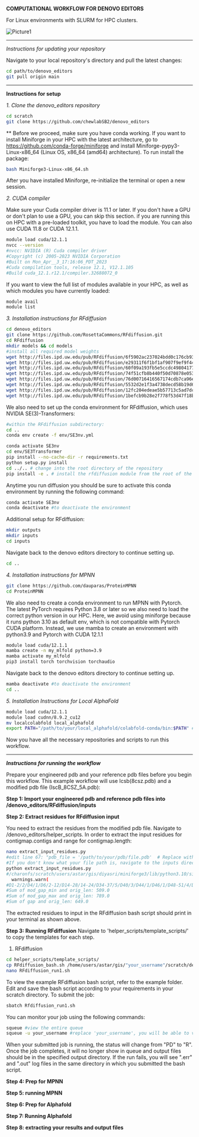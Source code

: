 ****COMPUTATIONAL WORKFLOW FOR DENOVO EDITORS****

For Linux environments with SLURM for HPC clusters.

![Picture1](https://github.com/chewlabSB2/denovo_editors/assets/87451986/d1ae18b8-23a2-45fe-bbe5-89fa0f2fb197)

_________________________________________________________________________________________________________________
*Instructions for updating your repository*

Navigate to your local repository's directory and pull the latest changes:
```bash
cd path/to/denovo_editors
git pull origin main
```
_________________________________________________________________________________________________________________
**Instructions for setup**

*1. Clone the denovo_editors repository* 
```bash
cd scratch
git clone https://github.com/chewlabSB2/denovo_editors
```
** Before we proceed, make sure you have conda working. If you want to install Miniforge in your HPC with the latest architecture, go to https://github.com/conda-forge/miniforge and install Miniforge-pypy3-Linux-x86_64 (Linux OS, x86_64 (amd64) architecture). To run install the package:
```bash
bash Miniforge3-Linux-x86_64.sh  
```
After you have installed Miniforge, re-initialize the terminal or open a new session. 

*2. CUDA compiler*

Make sure your Cuda compiler driver is 11.1 or later. If you don't have a GPU or don't plan to use a GPU, you can skip this section. if you are running this on HPC with a pre-loaded toolkit, you have to load the module. You can also use CUDA 11.8 or CUDA 12.1.1. 
```bash
module load cuda/12.1.1
nvcc --version
#nvcc: NVIDIA (R) Cuda compiler driver
#Copyright (c) 2005-2023 NVIDIA Corporation
#Built on Mon_Apr__3_17:16:06_PDT_2023
#Cuda compilation tools, release 12.1, V12.1.105
#Build cuda_12.1.r12.1/compiler.32688072_0
```
If you want to view the full list of modules available in your HPC, as well as which modules you have currently loaded:
```bash
module avail
module list
```
*3. Installation instructions for RFdiffusion*
```bash
cd denovo_editors
git clone https://github.com/RosettaCommons/RFdiffusion.git
cd RFdiffusion
mkdir models && cd models
#install all required model weights
wget http://files.ipd.uw.edu/pub/RFdiffusion/6f5902ac237024bdd0c176cb93063dc4/Base_ckpt.pt
wget http://files.ipd.uw.edu/pub/RFdiffusion/e29311f6f1bf1af907f9ef9f44b8328b/Complex_base_ckpt.pt
wget http://files.ipd.uw.edu/pub/RFdiffusion/60f09a193fb5e5ccdc4980417708dbab/Complex_Fold_base_ckpt.pt
wget http://files.ipd.uw.edu/pub/RFdiffusion/74f51cfb8b440f50d70878e05361d8f0/InpaintSeq_ckpt.pt
wget http://files.ipd.uw.edu/pub/RFdiffusion/76d00716416567174cdb7ca96e208296/InpaintSeq_Fold_ckpt.pt
wget http://files.ipd.uw.edu/pub/RFdiffusion/5532d2e1f3a4738decd58b19d633b3c3/ActiveSite_ckpt.pt
wget http://files.ipd.uw.edu/pub/RFdiffusion/12fc204edeae5b57713c5ad7dcb97d39/Base_epoch8_ckpt.pt
wget http://files.ipd.uw.edu/pub/RFdiffusion/1befcb9b28e2f778f53d47f18b7597fa/RF_structure_prediction_weights.pt
```
We also need to set up the conda environment for RFdiffusion, which uses NVIDIA SE(3)-Transformers:
```bash
#within the RFdiffusion subdirectory:
cd ..
conda env create -f env/SE3nv.yml

conda activate SE3nv
cd env/SE3Transformer
pip install --no-cache-dir -r requirements.txt
python setup.py install
cd ../.. # change into the root directory of the repository
pip install -e . # install the rfdiffusion module from the root of the repository
```
Anytime you run diffusion you should be sure to activate this conda environment by running the following command:
```bash
conda activate SE3nv
conda deactivate #to deactivate the environment
```
Additional setup for RFdiffusion:
```bash
mkdir outputs
mkdir inputs
cd inputs
```
Navigate back to the denovo editors directory to continue setting up.
```bash
cd ..
```
*4. Installation instructions for MPNN*
```bash
git clone https://github.com/dauparas/ProteinMPNN
cd ProteinMPNN
```
We also need to create a conda environment to run MPNN with Pytorch. The latest PyTorch requires Python 3.8 or later so we also need to load the correct python version in our HPC. Here, we avoid using miniforge because it runs python 3.10 as default env, which is not compatible with Pytorch CUDA platform. Instead, we use mamba to create an environment with python3.9 and Pytorch with CUDA 12.1.1
```bash
module load cuda/12.1.1
mamba create -n my_mlfold python=3.9
mamba activate my_mlfold
pip3 install torch torchvision torchaudio 
```
Navigate back to the denovo editors directory to continue setting up.
```bash
mamba deactivate #to deactivate the environment
cd ..
```
*5.  Installation Instructions for Local AlphaFold*

```bash
module load cuda/12.1.1
module load cudnn/8.9.2_cu12
mv localcolabfold local_alphafold
export PATH="/path/to/your/local_alphafold/colabfold-conda/bin:$PATH" #It is recommended to add this export command to ~/.bashrc and restart bash (~/.bashrc will be executed every time bash is started)
```
Now you have all the necessary repositories and scripts to run this workflow. 
_________________________________________________________________________________________________________________
***Instructions for running the workflow***

Prepare your engineered pdb and your reference pdb files before you begin this workflow. This example workflow will use Icsb(8csz.pdb) and a modified pdb file (IscB_8CSZ_5A.pdb):

**Step 1: Import your engineered pdb and reference pdb files into /denovo_editors/RFdiffusion/inputs**

**Step 2: Extract residues for RFdiffusion input**

You need to extract the residues from the modified pdb file. Navigate to /denovo_editors/helper_scripts. In order to extract the input residues for contigmap.contigs and range for contigmap.length:
```bash
nano extract_input_residues.py
#edit line 67: "pdb_file = '/path/to/your/pdb/file.pdb'  # Replace with the actual path"
#If you don't know what your file path is, navigate to the inputs directory and run "pwd" in the command line to get the file path.
python extract_input_residues.py
#/charonfs/scratch/users/astar/gis/diyasri/miniforge3/lib/python3.10/site-packages/Bio/PDB/PDBParser.py:395: PDBConstructionWarning: #Ignoring unrecognized record 'END' at line 1179
  warnings.warn(
#D1-2/2/D4/1/D6/2-12/D14-28/14-24/D34-37/5/D40/3/D44/1/D46/1/D48-51/4/D53/1-11/D60-65/7-17/D73/7-17/D86/1/D88/1/D90-94/5/D96-102/2-12/D104-110/2-12/D112-117/1-11/D119-120/2/D122-124/1-11/D129/1/D131-157/22-32/D159-165/3-13/D168/2/D171/3/D175/1-11/D182/4-14/D192/1/D194-199/8-18/D208-209/2/D211-219/6-16/D223/13-23/D242-246/1-11/D249-251/3/D253/1/D255-257/3/D259/4-14/D269/3/D273/12-22/D291-301/7-17/D304-305/29-39/D339/2/D342/21-31/D369-385/12-22/D387/4-14/D397-403/6-16/D409/3/D413/4/D418-419/2/D421-426/1-11/D428/3/D432-436/5/D438/1/D440-441/3/D444/1/D446-447/3/D450-452/5/D456-462/5-15/D467-468/3-13/D476/1/D478/4/D483-491
#Sum of mod_gap_min and orig_len: 509.0
#Sum of mod_gap_max and orig_len: 789.0
#Sum of gap and orig_len: 649.0
```
The extracted residues to input in the RFdiffusion bash script should print in your terminal as shown above.

**Step 3: Running RFdiffusion**
Navigate to 'helper_scripts/template_scripts/' to copy the templates for each step.
1. RFdiffusion
```bash
cd helper_scripts/template_scripts/
cp RFdiffusion_bash.sh /home/users/astar/gis/"your_username"/scratch/denovo_editors/RFdiffusion_run1.sh #example
nano RFdiffusion_run1.sh
```
To view the example RFdiffusion bash script, refer to the example folder.
Edit and save the bash script according to your requirements in your scratch directory. To submit the job:
```bash
sbatch Rfdiffusion_run1.sh
```
You can monitor your job using the following commands:
```bash
squeue #view the entire queue
squeue -u your_username #replace 'your_username', you will be able to view the status of all jobs you have submitted
```
When your submitted job is running, the status will change from "PD" to "R". Once the job completes, it will no longer show in queue and output files should be in the specified output directory. If the run fails, you will see ".err" and ".out" log files in the same directory in which you submitted the bash script. 

**Step 4: Prep for MPNN**


**Step 5: running MPNN**


**Step 6: Prep for Alphafold**


**Step 7: Running Alphafold**


**Step 8: extracting your results and output files**



